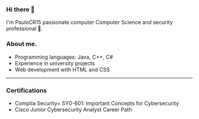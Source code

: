 ### Hi there 👋
I'm PauloCR15 
passionate computer Computer Science and security professional 🌟.

### About me.

* Programming languages: Java, C++, C#
* Experience in university projects
* Web development with HTML and CSS
---
### Certifications 

* Comptia Security+ SY0-601: Important Concepts for Cybersecurity
* Cisco Junior Cybersecurity Analyst Career Path 

<!--
**PauloCR15/PauloCR15** is a ✨ _special_ ✨ repository because its `README.md` (this file) appears on your GitHub profile.

Here are some ideas to get you started:

- 🔭 I’m currently working on ...
- 🌱 I’m currently learning ...
- 👯 I’m looking to collaborate on ...
- 🤔 I’m looking for help with ...
- 💬 Ask me about ...
- 📫 How to reach me: ...
- 😄 Pronouns: ...
- ⚡ Fun fact: ...
-->

